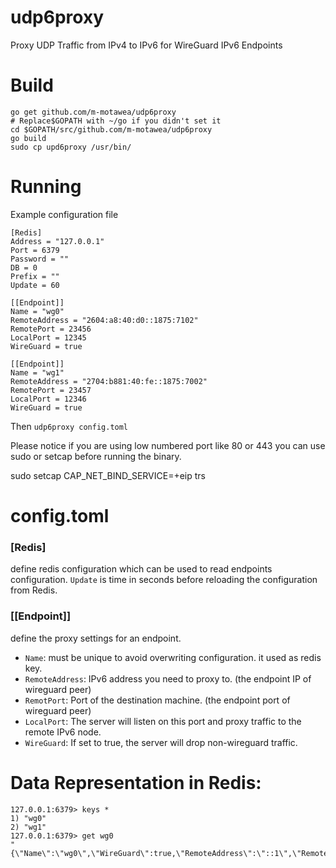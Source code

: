 # udp6proxy
Proxy UDP Traffic from IPv4 to IPv6 for WireGuard IPv6 Endpoints

# Build
```
go get github.com/m-motawea/udp6proxy
# Replace$GOPATH with ~/go if you didn't set it
cd $GOPATH/src/github.com/m-motawea/udp6proxy
go build
sudo cp upd6proxy /usr/bin/
```
# Running
Example configuration file
```
[Redis]
Address = "127.0.0.1"
Port = 6379
Password = ""
DB = 0
Prefix = ""
Update = 60

[[Endpoint]]
Name = "wg0"
RemoteAddress = "2604:a8:40:d0::1875:7102"
RemotePort = 23456
LocalPort = 12345
WireGuard = true

[[Endpoint]]
Name = "wg1"
RemoteAddress = "2704:b881:40:fe::1875:7002"
RemotePort = 23457
LocalPort = 12346
WireGuard = true
```
Then ```udp6proxy config.toml```

Please notice if you are using low numbered port like 80 or 443 you can use sudo or setcap before running the binary.

sudo setcap CAP_NET_BIND_SERVICE=+eip trs

# config.toml
### [Redis]
define redis configuration which can be used to read endpoints configuration. ```Update``` is time in seconds before reloading the configuration from Redis.

### [[Endpoint]]
define the proxy settings for an endpoint.
  - ```Name```: must be unique to avoid overwriting configuration. it used as redis key.
  - ```RemoteAddress```: IPv6 address you need to proxy to. (the endpoint IP of wireguard peer)
  - ```RemotPort```: Port of the destination machine. (the endpoint port of wireguard peer)
  - ```LocalPort```: The server will listen on this port and proxy traffic to the remote IPv6 node.
  - ```WireGuard```: If set to true, the server will drop non-wireguard traffic.

# Data Representation in Redis:
```
127.0.0.1:6379> keys *
1) "wg0"
2) "wg1"
127.0.0.1:6379> get wg0
"{\"Name\":\"wg0\",\"WireGuard\":true,\"RemoteAddress\":\"::1\",\"RemotePort\":23456,\"LocalPort\":12345}"
```
